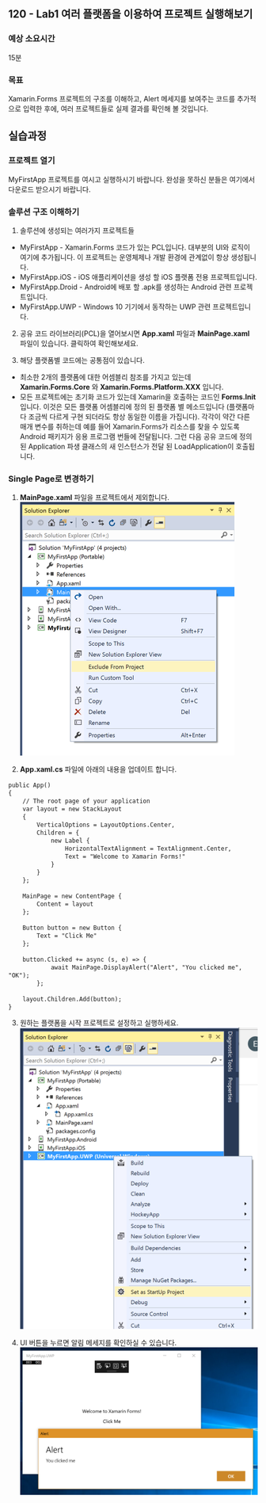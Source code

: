 ## 120 - Lab1 여러 플랫폼을 이용하여 프로젝트 실행해보기 
### 예상 소요시간
15분

### 목표
Xamarin.Forms 프로젝트의 구조를 이해하고, Alert 메세지를 보여주는 코드를 추가적으로 입력한 후에, 여러 프로젝트들로 실제 결과를 확인해 볼 것입니다. 

## 실습과정
### 프로젝트 열기
MyFirstApp 프로젝트를 여시고 실행하시기 바랍니다. 완성을 못하신 분들은 여기에서 다운로드 받으시기 바랍니다.

### 솔루션 구조 이해하기
1. 솔루션에 생성되는 여러가지 프로젝트들
* MyFirstApp - Xamarin.Forms 코드가 있는 PCL입니다. 대부분의 UI와 로직이 여기에 추가됩니다. 이 프로젝트는 운영체제나 개발 환경에 관계없이 항상 생성됩니다.
* MyFirstApp.iOS - iOS 애플리케이션을 생성 할 iOS 플랫폼 전용 프로젝트입니다. 
* MyFirstApp.Droid - Android에 배포 할 .apk를 생성하는 Android 관련 프로젝트입니다. 
* MyFirstApp.UWP - Windows 10 기기에서 동작하는 UWP 관련 프로젝트입니다.

2. 공유 코드 라이브러리(PCL)을 열어보시면 **App.xaml** 파일과 **MainPage.xaml** 파일이 있습니다. 클릭하여 확인해보세요.

3. 해당 플랫폼별 코드에는 공통점이 있습니다. 
* 최소한 2개의 플랫폼에 대한 어셈블리 참조를 가지고 있는데 **Xamarin.Forms.Core** 와 **Xamarin.Forms.Platform.XXX** 입니다. 
* 모든 프로젝트에는 초기화 코드가 있는데 Xamarin을 호출하는 코드인 **Forms.Init** 입니다. 이것은 모든 플랫폼 어셈블리에 정의 된 플랫폼 별 메소드입니다 (플랫폼마다 조금씩 다르게 구현 되더라도 항상 동일한 이름을 가집니다). 각각이 약간 다른 매개 변수를 취하는데  예를 들어 Xamarin.Forms가 리소스를 찾을 수 있도록 Android 패키지가 응용 프로그램 번들에 전달됩니다. 그런 다음 공유 코드에 정의 된 Application 파생 클래스의 새 인스턴스가 전달 된 LoadApplication이 호출됩니다. 

### Single Page로 변경하기
1. **MainPage.xaml** 파일을 프로젝트에서 제외합니다. 
![102_1](./images/102_1.png)

2. **App.xaml.cs** 파일에 아래의 내용을 업데이트 합니다.
```
public App()
{
    // The root page of your application
    var layout = new StackLayout
    {
        VerticalOptions = LayoutOptions.Center,
        Children = {
            new Label {
                HorizontalTextAlignment = TextAlignment.Center,
                Text = "Welcome to Xamarin Forms!"
            }
        }
    };

    MainPage = new ContentPage {
        Content = layout
    };

    Button button = new Button {
        Text = "Click Me"
    };

    button.Clicked += async (s, e) => {
            await MainPage.DisplayAlert("Alert", "You clicked me", "OK");
        };

    layout.Children.Add(button);            
}    
```

3. 원하는 플랫폼을 시작 프로젝트로 설정하고 실행하세요. 
![102_2](./102_2.png)

4. UI 버튼을 누르면 알림 메세지를 확인하실 수 있습니다. 
![102_3](./102_3.png)